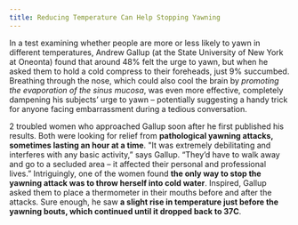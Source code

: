 ```yaml
---
title: Reducing Temperature Can Help Stopping Yawning
---
```


In a test examining whether people are more or less likely to yawn in different temperatures, Andrew Gallup (at the State University of New York at Oneonta) found that around 48% felt the urge to yawn, but when he asked them to hold a cold compress to their foreheads, just 9% succumbed. Breathing through the nose, which could also cool the brain by *promoting the evaporation of the sinus mucosa*, was even more effective, completely dampening his subjects’ urge to yawn – potentially suggesting a handy trick for anyone facing embarrassment during a tedious conversation.

2 troubled women who approached Gallup soon after he first published his results. Both were looking for relief from **pathological yawning attacks, sometimes lasting an hour at a time**. "It was extremely debilitating and interferes with any basic activity,” says Gallup. “They’d have to walk away and go to a secluded area – it affected their personal and professional lives.” Intriguingly, one of the women found **the only way to stop the yawning attack was to throw herself into cold water**. Inspired, Gallup asked them to place a thermometer in their mouths before and after the attacks. Sure enough, he saw **a slight rise in temperature just before the yawning bouts, which continued until it dropped back to 37C**.
